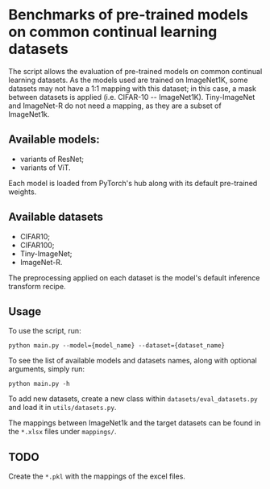 # Benchmarks of pre-trained models on common continual learning datasets

The script allows the evaluation of pre-trained models on common continual learning datasets. 
As the models used are trained on ImageNet1K, some datasets may not have a 1:1 mapping with this dataset; in this case, a mask between datasets is applied (i.e. CIFAR-10 -- ImageNet1K).
Tiny-ImageNet and ImageNet-R do not need a mapping, as they are a subset of ImageNet1k.

Available models:
-

- variants of ResNet;
- variants of ViT.

Each model is loaded from PyTorch's hub along with its default pre-trained weights. 

Available datasets
-

- CIFAR10;
- CIFAR100;
- Tiny-ImageNet;
- ImageNet-R.

The preprocessing applied on each dataset is the model's default inference transform recipe.

Usage 
-

To use the script, run:

    python main.py --model={model_name} --dataset={dataset_name}

To see the list of available models and datasets names, along with optional arguments, simply run:

    python main.py -h

To add new datasets, create a new class within `datasets/eval_datasets.py` and load it in `utils/datasets.py`.

The mappings between ImageNet1k and the target datasets can be found in the `*.xlsx` files under `mappings/`. 

TODO
-

Create the `*.pkl` with the mappings of the excel files.
